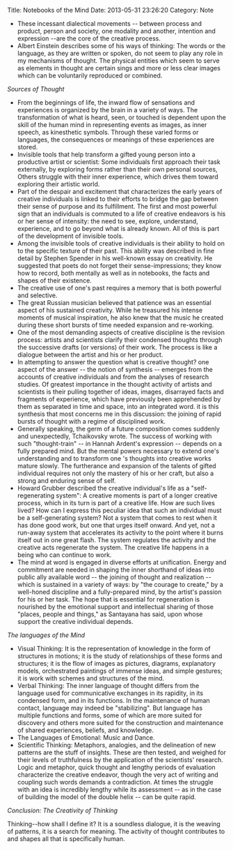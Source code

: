 Title: Notebooks of the Mind
Date: 2013-05-31 23:26:20
Category: Note


* These incessant dialectical movements -- between process and
  product, person and society, one modality and another, intention and
  expression --are the core of the creative process.
* Albert Einstein describes some of his ways of thinking: The words or
  the language, as they are written or spoken, do not seem to play any
  role in my mechanisms of thought. The physical entities which seem
  to serve as elements in thought are certain sings and more or less
  clear images which can be voluntarily reproduced or combined.

*Sources of Thought*

* From the beginnings of life, the inward flow of sensations and
  experiences is organized by the brain in a variety of ways. The
  transformation of what is heard, seen, or touched is dependent upon
  the skill of the human mind in representing events as images, as
  inner speech, as kinesthetic symbols. Through these varied forms or
  languages, the consequences or meanings of these experiences are
  stored.
* Invisible tools that help transform a gifted young person into a
  productive artist or scientist: Some individuals first approach
  their task externally, by exploring forms rather than their own
  personal sources, Others struggle with their inner experience, which
  drives them toward exploring their artistic world.
* Part of the despair and excitement that characterizes the early
  years of creative individuals is linked to their efforts to bridge
  the gap between their sense of purpose and its fulfillment. The
  first and most powerful sign that an individuals is commuted to a
  life of creative endeavors is his or her sense of intensity: the
  need to see, explore, understand, experience, and to go beyond what
  is already known. All of this is part of the development of
  invisible tools.
* Among the invisible tools of creative individuals is their ability
  to hold on to the specific texture of their past. This ability was
  described in fine detail by Stephen Spender in his well-known essay
  on creativity. He suggested that poets do not forget their
  sense-impressions; they know how to record, both mentally as well as
  in notebooks, the facts and shapes of their existence.
* The creative use of one's past requires a memory that is both
  powerful and selective.
* The great Russian musician believed that patience was an essential
  aspect of his sustained creativity. While he treasured his intense
  moments of musical inspiration, he also knew that the music he
  created during these short bursts of time needed expansion and
  re-working.
* One of the most demanding aspects of creative discipline is the
  revision process: artists and scientists clarify their condensed
  thoughts through the successive drafts (or versions) of their work.
  The process is like a dialogue between the artist and his or her
  product.
* In attempting to answer the question what is creative thought? one
  aspect of the answer -- the notion of synthesis -- emerges from the
  accounts of creative individuals and from the analyses of research
  studies. Of greatest importance in the thought activity of artists
  and scientists is their pulling together of ideas, images,
  disarrayed facts and fragments of experience, which have previously
  been apprehended by them as separated in time and space, into an
  integrated word. it is this synthesis that most concerns me in this
  discussion: the joining of rapid bursts of thought with a regime of
  disciplined work.
* Generally speaking, the germ of a future composition comes suddenly
  and unexpectedly, Tchaikovsky wrote. The success of working with
  such "thought-train" -- in Hannah Ardent's expression -- depends on
  a fully prepared mind. But the mental powers necessary to extend
  one's understanding and to transform one 's thoughts into creative
  works mature slowly. The furtherance and expansion of the talents of
  gifted individual requires not only the mastery of his or her craft,
  but also a strong and enduring sense of self.
* Howard Grubber described the creative individual's life as a
  "self-regenerating system": A creative moments is part of a longer
  creative process, which in its turn is part of a creative life. How
  are such lives lived? How can I express this peculiar idea that such
  an individual must be a self-generating system? Not a system that
  comes to rest when it has done good work, but one that urges itself
  onward. And yet, not a run-away system that accelerates its activity
  to the point where it burns itself out in one great flash. The
  system regulates the activity and the creative acts regenerate the
  system. The creative life happens in a being who can continue to
  work.
* The mind at word is engaged in diverse efforts at unification.
  Energy and commitment are needed in shaping the inner shorthand of
  ideas into public ally available word -- the joining of thought and
  realization -- which is sustained in a variety of ways: by "the
  courage to create," by a well-honed discipline and a fully-prepared
  mind, by the artist's passion for his or her task. The hope that is
  essential for regeneration is nourished by the emotional support and
  intellectual sharing of those "places, people and things," as
  Santayana has said, upon whose support the creative individual
  depends.

*The languages of the Mind*

* Visual Thinking: It is the representation of knowledge in the form
  of structures in motions; it is the study of relationships of these
  forms and structures; it is the flow of images as pictures,
  diagrams, explanatory models, orchestrated paintings of immense
  ideas, and simple gestures; it is work with schemes and structures
  of the mind.
* Verbal Thinking: The inner language of thought differs from the
  language used for communicative exchanges in its rapidity, in its
  condensed form, and in its functions. In the maintenance of human
  contact, language may indeed be "stabilizing". But language has
  multiple functions and forms, some of which are more suited for
  discovery and others more suited for the construction and
  maintenance of shared experiences, beliefs, and knowledge.
* The Languages of Emotional: Music and Dance.
* Scientific Thinking: Metaphors, analogies, and the delineation of
  new patterns are the stuff of insights. These are then tested, and
  weighed for their levels of truthfulness by the application of the
  scientists' research. Logic and metaphor, quick thought and lengthy
  periods of evaluation characterize the creative endeavor, though the
  very act of writing and coupling such words demands a contradiction.
  At times the struggle with an idea is incredibly lengthy while its
  assessment -- as in the case of building the model of the double
  helix -- can be quite rapid.

*Conclusion: The Creativity of Thinking*

  Thinking--how shall I define it? It is a soundless dialogue, it is the
weaving of patterns, it is a search for meaning. The activity of
thought contributes to and shapes all that is specifically human.